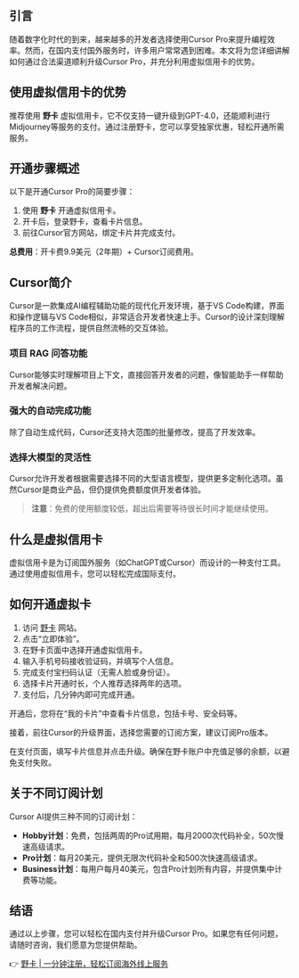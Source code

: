 ## 引言

随着数字化时代的到来，越来越多的开发者选择使用Cursor Pro来提升编程效率。然而，在国内支付国外服务时，许多用户常常遇到困难。本文将为您详细讲解如何通过合法渠道顺利升级Cursor Pro，并充分利用虚拟信用卡的优势。

## 使用虚拟信用卡的优势

推荐使用 **野卡** 虚拟信用卡，它不仅支持一键升级到GPT-4.0，还能顺利进行Midjourney等服务的支付。通过注册野卡，您可以享受独家优惠，轻松开通所需服务。

## 开通步骤概述

以下是开通Cursor Pro的简要步骤：

1. 使用 **野卡** 开通虚拟信用卡。
2. 开卡后，登录野卡，查看卡片信息。
3. 前往Cursor官方网站，绑定卡片并完成支付。

**总费用**：开卡费9.9美元（2年期）+ Cursor订阅费用。

## Cursor简介

Cursor是一款集成AI编程辅助功能的现代化开发环境，基于VS Code构建，界面和操作逻辑与VS Code相似，非常适合开发者快速上手。Cursor的设计深刻理解程序员的工作流程，提供自然流畅的交互体验。

### 项目 RAG 问答功能

Cursor能够实时理解项目上下文，直接回答开发者的问题，像智能助手一样帮助开发者解决问题。

### 强大的自动完成功能

除了自动生成代码，Cursor还支持大范围的批量修改，提高了开发效率。

### 选择大模型的灵活性

Cursor允许开发者根据需要选择不同的大型语言模型，提供更多定制化选项。虽然Cursor是商业产品，但仍提供免费额度供开发者体验。

> **注意**：免费的使用额度较低，超出后需要等待很长时间才能继续使用。

## 什么是虚拟信用卡

虚拟信用卡是为订阅国外服务（如ChatGPT或Cursor）而设计的一种支付工具。通过使用虚拟信用卡，您可以轻松完成国际支付。

## 如何开通虚拟卡

1. 访问 [野卡](https://bit.ly/bewildcard) 网站。
2. 点击“立即体验”。
3. 在野卡页面中选择开通虚拟信用卡。
4. 输入手机号码接收验证码，并填写个人信息。
5. 完成支付宝扫码认证（无需人脸或身份证）。
6. 选择卡片开通时长，个人推荐选择两年的选项。
7. 支付后，几分钟内即可完成开通。

开通后，您将在“我的卡片”中查看卡片信息，包括卡号、安全码等。

接着，前往Cursor的升级界面，选择您需要的订阅方案，建议订阅Pro版本。

在支付页面，填写卡片信息并点击升级。确保在野卡账户中充值足够的余额，以避免支付失败。

## 关于不同订阅计划

Cursor AI提供三种不同的订阅计划：

- **Hobby计划**：免费，包括两周的Pro试用期，每月2000次代码补全，50次慢速高级请求。
- **Pro计划**：每月20美元，提供无限次代码补全和500次快速高级请求。
- **Business计划**：每用户每月40美元，包含Pro计划所有内容，并提供集中计费等功能。

## 结语

通过以上步骤，您可以轻松在国内支付并升级Cursor Pro。如果您有任何问题，请随时咨询，我们愿意为您提供帮助。

👉 [野卡 | 一分钟注册，轻松订阅海外线上服务](https://bit.ly/bewildcard)